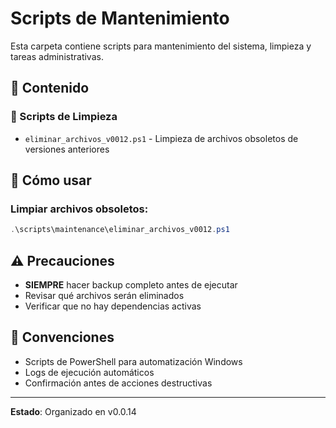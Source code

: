 # Scripts de Mantenimiento

Esta carpeta contiene scripts para mantenimiento del sistema, limpieza y tareas administrativas.

## 📁 Contenido

### 🧹 Scripts de Limpieza
- `eliminar_archivos_v0012.ps1` - Limpieza de archivos obsoletos de versiones anteriores

## 🚀 Cómo usar

### Limpiar archivos obsoletos:
```powershell
.\scripts\maintenance\eliminar_archivos_v0012.ps1
```

## ⚠️ Precauciones
- **SIEMPRE** hacer backup completo antes de ejecutar
- Revisar qué archivos serán eliminados
- Verificar que no hay dependencias activas

## 📝 Convenciones
- Scripts de PowerShell para automatización Windows
- Logs de ejecución automáticos
- Confirmación antes de acciones destructivas

---
**Estado**: Organizado en v0.0.14
